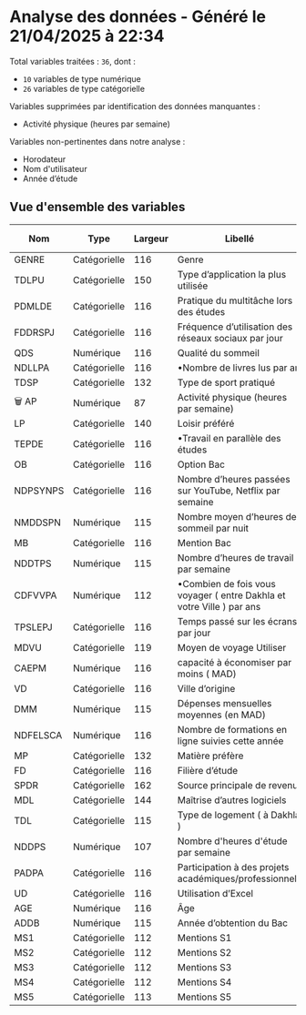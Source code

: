 # Analyse des données - Généré le 21/04/2025 à 22:34

Total variables traitées : `36`, dont :

- `10` variables de type numérique
- `26` variables de type catégorielle

Variables supprimées par identification des données manquantes :

- Activité physique (heures par semaine)

Variables non-pertinentes dans notre analyse :

- Horodateur
- Nom d'utilisateur
- Année d’étude

## Vue d'ensemble des variables

| Nom      | Type         | Largeur | Libellé                                                               | Méthode utilisée | Récursive |
| -------- | ------------ | ------- | --------------------------------------------------------------------- | ---------------- | --------- |
| GENRE    | Catégorielle | 116     | Genre                                                                 | exact            | ❌         |
| TDLPU    | Catégorielle | 150     | Type d’application la plus utilisée                                   | exact            | ✅         |
| PDMLDE   | Catégorielle | 116     | Pratique du multitâche lors des études                                | exact            | ❌         |
| FDDRSPJ  | Catégorielle | 116     | Fréquence d’utilisation des réseaux sociaux par jour                  | exact            | ❌         |
| QDS      | Numérique    | 116     | Qualité du sommeil                                                    |                  | ❌         |
| NDLLPA   | Catégorielle | 116     | •Nombre de livres lus par an                                          | exact            | ❌         |
| TDSP     | Catégorielle | 132     | Type de sport pratiqué                                                | approx           | ✅         |
| 🗑️ AP    | Numérique    | 87      | Activité physique (heures par semaine)                                |                  | ❌         |
| LP       | Catégorielle | 140     | Loisir préféré                                                        | exact            | ✅         |
| TEPDE    | Catégorielle | 116     | •Travail en parallèle des études                                      | exact            | ❌         |
| OB       | Catégorielle | 116     | Option Bac                                                            | exact            | ❌         |
| NDPSYNPS | Catégorielle | 116     | Nombre d’heures passées sur YouTube, Netflix par semaine              | exact            | ❌         |
| NMDDSPN  | Numérique    | 115     | Nombre moyen d’heures de sommeil par nuit                             |                  | ❌         |
| MB       | Catégorielle | 116     | Mention Bac                                                           | exact            | ❌         |
| NDDTPS   | Numérique    | 115     | Nombre d’heures de travail par semaine                                |                  | ❌         |
| CDFVVPA  | Numérique    | 112     | •Combien de fois vous voyager ( entre Dakhla et votre Ville ) par ans |                  | ❌         |
| TPSLEPJ  | Catégorielle | 116     | Temps passé sur les écrans par jour                                   | exact            | ❌         |
| MDVU     | Catégorielle | 119     | Moyen de voyage Utiliser                                              | approx           | ✅         |
| CAEPM    | Numérique    | 116     | capacité à économiser par moins ( MAD)                                |                  | ❌         |
| VD       | Catégorielle | 116     | Ville d’origine                                                       | approx           | ❌         |
| DMM      | Numérique    | 115     | Dépenses mensuelles moyennes (en MAD)                                 |                  | ❌         |
| NDFELSCA | Numérique    | 116     | Nombre de formations en ligne suivies cette année                     |                  | ❌         |
| MP       | Catégorielle | 132     | Matière préfère                                                       | approx           | ✅         |
| FD       | Catégorielle | 116     | Filière d’étude                                                       | approx           | ❌         |
| SPDR     | Catégorielle | 162     | Source principale de revenu                                           | exact            | ✅         |
| MDL      | Catégorielle | 144     | Maîtrise d’autres logiciels                                           | exact            | ✅         |
| TDL      | Catégorielle | 115     | Type de logement ( à Dakhla )                                         | approx           | ❌         |
| NDDPS    | Numérique    | 107     | Nombre d'heures d'étude par semaine                                   |                  | ❌         |
| PADPA    | Catégorielle | 116     | Participation à des projets académiques/professionnels                | exact            | ❌         |
| UD       | Catégorielle | 116     | Utilisation d’Excel                                                   | exact            | ❌         |
| AGE      | Numérique    | 116     | Âge                                                                   |                  | ❌         |
| ADDB     | Numérique    | 115     | Année d’obtention du Bac                                              |                  | ❌         |
| MS1      | Catégorielle | 112     | Mentions S1                                                           | exact            | ❌         |
| MS2      | Catégorielle | 112     | Mentions S2                                                           | exact            | ❌         |
| MS3      | Catégorielle | 112     | Mentions S3                                                           | exact            | ❌         |
| MS4      | Catégorielle | 112     | Mentions S4                                                           | exact            | ❌         |
| MS5      | Catégorielle | 113     | Mentions S5                                                           | exact            | ❌         |